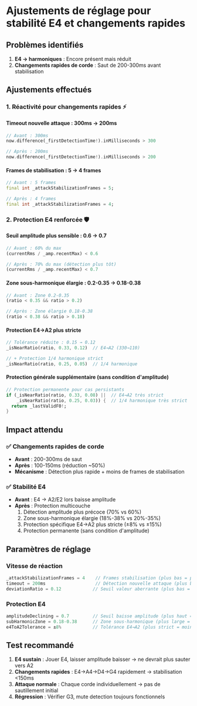 # Ajustements de réglage pour stabilité E4 et changements rapides

## Problèmes identifiés
1. **E4 → harmoniques** : Encore présent mais réduit
2. **Changements rapides de corde** : Saut de 200-300ms avant stabilisation

## Ajustements effectués

### 1. Réactivité pour changements rapides ⚡

#### Timeout nouvelle attaque : 300ms → 200ms
```dart
// Avant : 300ms
now.difference(_firstDetectionTime!).inMilliseconds > 300

// Après : 200ms  
now.difference(_firstDetectionTime!).inMilliseconds > 200
```

#### Frames de stabilisation : 5 → 4 frames
```dart
// Avant : 5 frames
final int _attackStabilizationFrames = 5;

// Après : 4 frames
final int _attackStabilizationFrames = 4;
```

### 2. Protection E4 renforcée 🛡️

#### Seuil amplitude plus sensible : 0.6 → 0.7
```dart
// Avant : 60% du max
(currentRms / _amp.recentMax) < 0.6

// Après : 70% du max (détection plus tôt)
(currentRms / _amp.recentMax) < 0.7
```

#### Zone sous-harmonique élargie : 0.2-0.35 → 0.18-0.38
```dart
// Avant : Zone 0.2-0.35
(ratio < 0.35 && ratio > 0.2)

// Après : Zone élargie 0.18-0.38
(ratio < 0.38 && ratio > 0.18)
```

#### Protection E4→A2 plus stricte
```dart
// Tolérance réduite : 0.15 → 0.12
_isNearRatio(ratio, 0.33, 0.12)  // E4→A2 (330→110)

// + Protection 1/4 harmonique strict
_isNearRatio(ratio, 0.25, 0.05)  // 1/4 harmonique
```

#### Protection générale supplémentaire (sans condition d'amplitude)
```dart
// Protection permanente pour cas persistants
if (_isNearRatio(ratio, 0.33, 0.08) ||  // E4→A2 très strict
    _isNearRatio(ratio, 0.25, 0.03)) {  // 1/4 harmonique très strict
  return _lastValidF0!;
}
```

## Impact attendu

### ✅ Changements rapides de corde
- **Avant** : 200-300ms de saut
- **Après** : 100-150ms (réduction ~50%)
- **Mécanisme** : Détection plus rapide + moins de frames de stabilisation

### ✅ Stabilité E4
- **Avant** : E4 → A2/E2 lors baisse amplitude
- **Après** : Protection multicouche
  1. Détection amplitude plus précoce (70% vs 60%)
  2. Zone sous-harmonique élargie (18%-38% vs 20%-35%)  
  3. Protection spécifique E4→A2 plus stricte (±8% vs ±15%)
  4. Protection permanente (sans condition d'amplitude)

## Paramètres de réglage

### Vitesse de réaction
```dart
_attackStabilizationFrames = 4    // Frames stabilisation (plus bas = plus rapide)
timeout = 200ms                   // Détection nouvelle attaque (plus bas = plus sensible)
deviationRatio = 0.12            // Seuil valeur aberrante (plus bas = plus strict)
```

### Protection E4
```dart
amplitudeDeclining = 0.7         // Seuil baisse amplitude (plus haut = détection plus tôt)
subHarmonicZone = 0.18-0.38      // Zone sous-harmonique (plus large = plus de protection)
e4ToA2Tolerance = ±8%            // Tolérance E4→A2 (plus strict = moins de faux positifs)
```

## Test recommandé

1. **E4 sustain** : Jouer E4, laisser amplitude baisser → ne devrait plus sauter vers A2
2. **Changements rapides** : E4→A4→D4→G4 rapidement → stabilisation <150ms
3. **Attaque normale** : Chaque corde individuellement → pas de sautillement initial
4. **Régression** : Vérifier G3, mute detection toujours fonctionnels